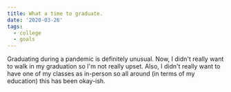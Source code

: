 ```yaml
---
title: What a time to graduate.
date: '2020-03-26'
tags:
  - college
  - goals
---
```


Graduating during a pandemic is definitely unusual. Now, I didn't really want to walk in my graduation so I'm not really upset. Also, I didn't really want to have one of my classes as in-person so all around (in terms of my education) this has been okay-ish.
